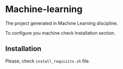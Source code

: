 # Machine-learning

The project generated in Machine Learning discipline.

To configure you machine check Installation section.

## Installation

Please, check `install_requisits.sh` file.


